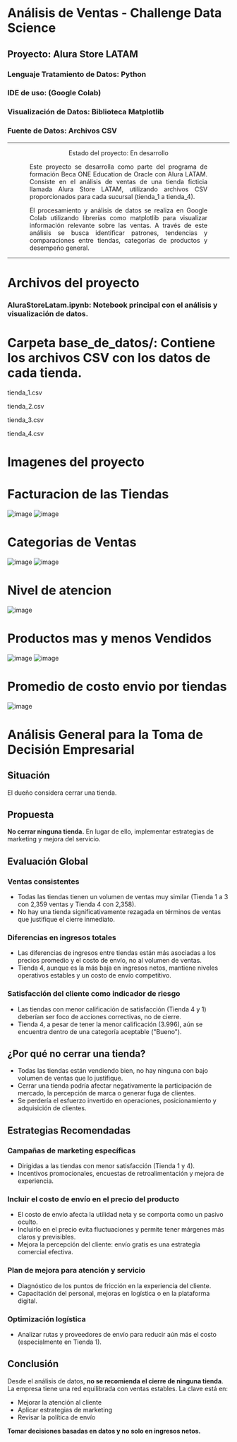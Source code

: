 # Análisis de Ventas - Challenge Data Science
## Proyecto: Alura Store LATAM
### Lenguaje Tratamiento de Datos: Python 
### IDE de uso: (Google Colab)
### Visualización de Datos: Biblioteca Matplotlib
### Fuente de Datos: Archivos CSV

---

<p align="center"> Estado del proyecto: En desarrollo </p> <div align="justify" style="width: 80%; margin: 0 auto;">
Este proyecto se desarrolla como parte del programa de formación Beca ONE Education de Oracle con Alura LATAM.
Consiste en el análisis de ventas de una tienda ficticia llamada Alura Store LATAM, utilizando archivos CSV proporcionados para cada sucursal (tienda_1 a tienda_4).

El procesamiento y análisis de datos se realiza en Google Colab utilizando librerías como matplotlib para visualizar información relevante sobre las ventas.
A través de este análisis se busca identificar patrones, tendencias y comparaciones entre tiendas, categorías de productos y desempeño general.

</div>

---

# Archivos del proyecto

### AluraStoreLatam.ipynb: Notebook principal con el análisis y visualización de datos.

# Carpeta base_de_datos/: Contiene los archivos CSV con los datos de cada tienda.

tienda_1.csv

tienda_2.csv

tienda_3.csv

tienda_4.csv

# Imagenes del proyecto
# Facturacion de las Tiendas
![image](https://github.com/user-attachments/assets/58f61c35-5a04-4e29-8edb-a50f0a47c2d6)
![image](https://github.com/user-attachments/assets/3ba4c958-0108-418b-818e-a2c0513e3f56)
# Categorias de Ventas
![image](https://github.com/user-attachments/assets/511b7fc3-f7bf-4848-be55-b81143d197e5)
![image](https://github.com/user-attachments/assets/c52d3631-8168-426f-87ab-a6fc4e2b1918)
# Nivel de atencion
![image](https://github.com/user-attachments/assets/175396e8-ec36-443c-915f-163c7b747506)
# Productos mas y menos Vendidos
![image](https://github.com/user-attachments/assets/780da801-68c9-4a5b-b3f0-5dd39898c04c)
![image](https://github.com/user-attachments/assets/c5198b8c-4b69-46cc-9921-3f08919a9882)
# Promedio de costo envio por tiendas
![image](https://github.com/user-attachments/assets/d59689c6-39f0-4d7c-91d9-be526b1019d1)


# Análisis General para la Toma de Decisión Empresarial

## Situación
El dueño considera cerrar una tienda.

## Propuesta
**No cerrar ninguna tienda.** En lugar de ello, implementar estrategias de marketing y mejora del servicio.

## Evaluación Global

### Ventas consistentes
- Todas las tiendas tienen un volumen de ventas muy similar (Tienda 1 a 3 con 2,359 ventas y Tienda 4 con 2,358).
- No hay una tienda significativamente rezagada en términos de ventas que justifique el cierre inmediato.

### Diferencias en ingresos totales
- Las diferencias de ingresos entre tiendas están más asociadas a los precios promedio y el costo de envío, no al volumen de ventas.
- Tienda 4, aunque es la más baja en ingresos netos, mantiene niveles operativos estables y un costo de envío competitivo.

### Satisfacción del cliente como indicador de riesgo
- Las tiendas con menor calificación de satisfacción (Tienda 4 y 1) deberían ser foco de acciones correctivas, no de cierre.
- Tienda 4, a pesar de tener la menor calificación (3.996), aún se encuentra dentro de una categoría aceptable ("Bueno").

## ¿Por qué no cerrar una tienda?
- Todas las tiendas están vendiendo bien, no hay ninguna con bajo volumen de ventas que lo justifique.
- Cerrar una tienda podría afectar negativamente la participación de mercado, la percepción de marca o generar fuga de clientes.
- Se perdería el esfuerzo invertido en operaciones, posicionamiento y adquisición de clientes.

## Estrategias Recomendadas

### Campañas de marketing específicas
- Dirigidas a las tiendas con menor satisfacción (Tienda 1 y 4).
- Incentivos promocionales, encuestas de retroalimentación y mejora de experiencia.

### Incluir el costo de envío en el precio del producto
- El costo de envío afecta la utilidad neta y se comporta como un pasivo oculto.
- Incluirlo en el precio evita fluctuaciones y permite tener márgenes más claros y previsibles.
- Mejora la percepción del cliente: envío gratis es una estrategia comercial efectiva.

### Plan de mejora para atención y servicio
- Diagnóstico de los puntos de fricción en la experiencia del cliente.
- Capacitación del personal, mejoras en logística o en la plataforma digital.

### Optimización logística
- Analizar rutas y proveedores de envío para reducir aún más el costo (especialmente en Tienda 1).

## Conclusión
Desde el análisis de datos, **no se recomienda el cierre de ninguna tienda**. La empresa tiene una red equilibrada con ventas estables. La clave está en:
- Mejorar la atención al cliente  
- Aplicar estrategias de marketing  
- Revisar la política de envío  

**Tomar decisiones basadas en datos y no solo en ingresos netos.**











